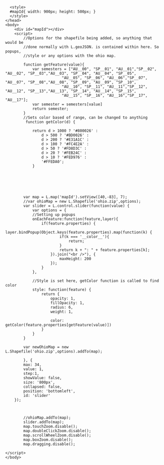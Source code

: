 <html>
    <head>
      <title>A Leaflet map!</title>
      <link rel="stylesheet" href="https://unpkg.com/leaflet@1.2.0/dist/leaflet.css" />
      <link rel="stylesheet" href="leaflet-slider.css"/>
      <script src="https://unpkg.com/leaflet@1.2.0/dist/leaflet.js"></script>
      <script src="shp.js"></script>
      <script src="leaflet.shpfile.js"></script>
      <script src="catiline.js"></script>
      <script src ="leaflet-slider.js"></script>
      
      

      <style>
      #mapId{ width: 900px; height: 500px; }
      </style>
    </head>
    <body>        
        <div id="mapId"></div>
        <script>
            //Options for the shapefile being added, so anything that would be
            //done normally with L.geoJSON. is contained within here. So popups,
            //style or any options with the ohio map.

            function getFeature(value){
                var semesters = ["AU__00", "SP__01", "AU__01","SP__02", "AU__02", "SP__03","AU__03", "SP__04", "AU__04", "SP__05",
                             "AU__05", "SP__06", "AU__06","SP__07", "AU__07", "SP__08","AU__08", "SP__09", "AU__09", "SP__10",
                             "AU__10", "SP__11", "AU__11","SP__12", "AU__12", "SP__13","AU__13", "SP__14", "AU__14", "SP__15",
                             "AU__15", "SP__16", "AU__16","SP__17", "AU__17"];
                var semester = semesters[value]
                return semester;
            }
            //Sets color based of range, can be changed to anything
             function getColor(d) {
                
                return d > 1000 ? '#800026' :
                    d > 500 ? '#BD0026' :
                    d > 200 ? '#E31A1C' :
                    d > 100 ? '#FC4E2A' :
                    d > 50 ? '#FD8D3C' :
                    d > 20 ? '#FEB24C' :
                    d > 10 ? '#FED976' :
                    '#FFEDA0';
                }
                
           
            
        
            
           
            var map = L.map('mapId').setView([40,-83], 7);
            //var ohioMap = new L.Shapefile('ohio.zip',options);
            var slider = L.control.slider(function(value) {
                var options = {
                //Setting up popups
                onEachFeature:function(feature,layer){
                    if(feature.properties) {
                        layer.bindPopup(Object.keys(feature.properties).map(function(k) {
                            if(k === '__color__'){
                                return;
                            }
                            return k + ": " + feature.properties[k];
                        }).join("<br />"), {
                            maxHeight: 200
                        });              
                    }
                },

                //Style is set here, getColor function is called to find color
                style: function(feature) {
                    return {
                        opacity: 1,
                        fillOpacity: 1,
                        radius: 6,
                        weight: 1,
                        
                        color: getColor(feature.properties[getFeature(value)])
                    }
                }
            }

            var newOhioMap = new L.Shapefile('ohio.zip',options).addTo(map);
            
            }, {
    		max: 34,
    		value: 1,
            step:1,
            showValue: false,
            size: '800px',
            collapsed: false,
            position: 'bottomleft',
    		id: 'slider'
		});



            //ohioMap.addTo(map);
            slider.addTo(map);
            map.touchZoom.disable();
            map.doubleClickZoom.disable();
            map.scrollWheelZoom.disable();
            map.boxZoom.disable();
            map.dragging.disable();

    </script>
    </body>
</html>

